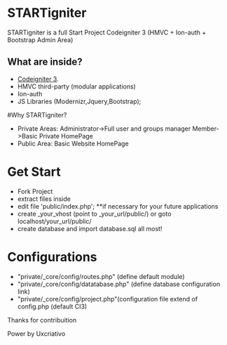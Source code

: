# STARTigniter
STARTigniter is a full Start Project Codeigniter 3 (HMVC + Ion-auth + Bootstrap Admin Area)

## What are inside?
- [Codeigniter 3](https://github.com/bcit-ci/CodeIgniter).
- HMVC third-party (modular applications)
- Ion-auth
- JS Libraries (Modernizr,Jquery,Bootstrap);

#Why STARTigniter?
- Private Areas: 
	Administrator->Full user and groups manager
	Member->Basic  Private HomePage 
- Public Area: 
	Basic Website HomePage 

# Get Start
- Fork Project
- extract files inside
- edit file 'public/index.php'; **if necessary for your future applications
- create _your_vhost (point to _your_url/public/) or goto localhost/your_url/public/
- create database and import database.sql
all most!

# Configurations
- "private/_core/config/routes.php" (define default module)
- "private/_core/config/datatabase.php" (define database configuration link)
- "private/_core/config/project.php"(configuration file extend of config.php (default CI3)

Thanks for contribuition

Power by Uxcriativo
